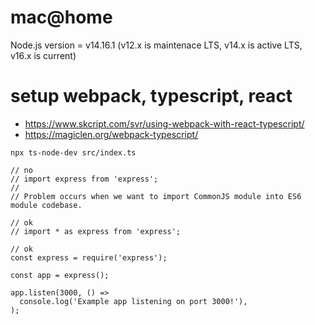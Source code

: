 # mac@home

Node.js version = v14.16.1 (v12.x is maintenace LTS, v14.x is active LTS, v16.x is current)

# setup webpack, typescript, react

* https://www.skcript.com/svr/using-webpack-with-react-typescript/
* https://magiclen.org/webpack-typescript/

`npx ts-node-dev src/index.ts`

```
// no
// import express from 'express';
//
// Problem occurs when we want to import CommonJS module into ES6 module codebase.

// ok
// import * as express from 'express';

// ok
const express = require('express');
 
const app = express();
 
app.listen(3000, () =>
  console.log('Example app listening on port 3000!'),
);
```
